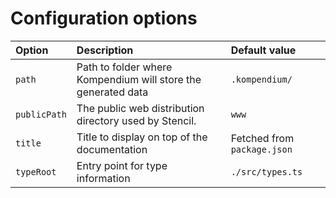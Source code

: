 # Configuration options

| Option | Description | Default value |
| :--- | :--- | :--- |
| `path` | Path to folder where Kompendium will store the generated data | `.kompendium/` |
| `publicPath` | The public web distribution directory used by Stencil. | `www` |
| `title` | Title to display on top of the documentation | Fetched from `package.json` |
| `typeRoot` | Entry point for type information | `./src/types.ts` |



